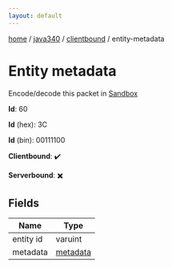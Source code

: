 ```yaml
---
layout: default
---
```


[home](/)  /  [java340](/protocol/java340)  /  [clientbound](/protocol/java340/clientbound)  /  entity-metadata

# Entity metadata

Encode/decode this packet in [Sandbox](../../../sandbox/java340#clientbound.entity_metadata)

**Id**: 60

**Id** (hex): 3C

**Id** (bin): 00111100

**Clientbound**: ✔️

**Serverbound**: ✖️

## Fields

Name | Type
---|---
entity id | varuint
metadata | [metadata](/protocol/java340/metadata)
